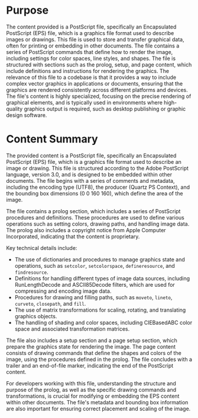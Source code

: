 # Purpose
The content provided is a PostScript file, specifically an Encapsulated PostScript (EPS) file, which is a graphics file format used to describe images or drawings. This file is used to store and transfer graphical data, often for printing or embedding in other documents. The file contains a series of PostScript commands that define how to render the image, including settings for color spaces, line styles, and shapes. The file is structured with sections such as the prolog, setup, and page content, which include definitions and instructions for rendering the graphics. The relevance of this file to a codebase is that it provides a way to include complex vector graphics in applications or documents, ensuring that the graphics are rendered consistently across different platforms and devices. The file's content is highly specialized, focusing on the precise rendering of graphical elements, and is typically used in environments where high-quality graphics output is required, such as desktop publishing or graphic design software.
# Content Summary
The provided content is a PostScript file, specifically an Encapsulated PostScript (EPS) file, which is a graphics file format used to describe an image or drawing. This file is structured according to the Adobe PostScript language, version 3.0, and is designed to be embedded within other documents. The file begins with a series of comments and metadata, including the encoding type (UTF8), the producer (Quartz PS Context), and the bounding box dimensions (0 0 160 160), which define the area of the image.

The file contains a prolog section, which includes a series of PostScript procedures and definitions. These procedures are used to define various operations such as setting colors, drawing paths, and handling image data. The prolog also includes a copyright notice from Apple Computer Incorporated, indicating that the content is proprietary.

Key technical details include:
- The use of dictionaries and procedures to manage graphics state and operations, such as `setcolor`, `setcolorspace`, `defineresource`, and `findresource`.
- Definitions for handling different types of image data sources, including RunLengthDecode and ASCII85Decode filters, which are used for compressing and encoding image data.
- Procedures for drawing and filling paths, such as `moveto`, `lineto`, `curveto`, `closepath`, and `fill`.
- The use of matrix transformations for scaling, rotating, and translating graphics objects.
- The handling of shading and color spaces, including CIEBasedABC color space and associated transformation matrices.

The file also includes a setup section and a page setup section, which prepare the graphics state for rendering the image. The page content consists of drawing commands that define the shapes and colors of the image, using the procedures defined in the prolog. The file concludes with a trailer and an end-of-file marker, indicating the end of the PostScript content.

For developers working with this file, understanding the structure and purpose of the prolog, as well as the specific drawing commands and transformations, is crucial for modifying or embedding the EPS content within other documents. The file's metadata and bounding box information are also important for ensuring correct placement and scaling of the image.
